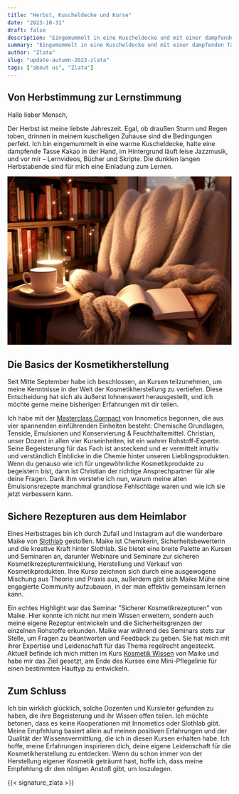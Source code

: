 ```yaml
---
title: "Herbst, Kuscheldecke und Kurse"
date: "2023-10-31"
draft: false
description: "Eingemummelt in eine Kuscheldecke und mit einer dampfenden Tasse Kakao in der Hand, erkundet Zlata leidenschaftlich die Geheimnisse der Kosmetikwissenschaft. Zwischen ihren beiden Lieben, dem Lernen und dem Herbst, teilt sie mit dir ihre Erfahrungen von den Kosmetikkursen."
summary: "Eingemummelt in eine Kuscheldecke und mit einer dampfenden Tasse Kakao in der Hand, erkundet Zlata leidenschaftlich die Geheimnisse der Kosmetikwissenschaft. Zwischen ihren beiden Lieben, dem Lernen und dem Herbst, teilt sie mit dir ihre Erfahrungen von den Kosmetikkursen."
author: "Zlata"
slug: "update-autumn-2023-zlata"
tags: ["about us", "Zlata"]
---
```


## Von Herbstimmung zur Lernstimmung

Hallo lieber Mensch,

Der Herbst ist meine liebste Jahreszeit. Egal, ob draußen Sturm und Regen toben, drinnen in meinem kuscheligen Zuhause sind die Bedingungen perfekt. Ich bin eingemummelt in eine warme Kuscheldecke, halte eine dampfende Tasse Kakao in der Hand, im Hintergrund läuft leise Jazzmusik, und vor mir – Lernvideos, Bücher und Skripte. Die dunklen langen Herbstabende sind für mich eine Einladung zum Lernen.

<div class="image-container">

![comfy-study-chair](a_comfy_study_chair-cropped.png)

</div>

## Die Basics der Kosmetikherstellung

Seit Mitte September habe ich beschlossen, an Kursen teilzunehmen, um meine Kenntnisse in der Welt der Kosmetikherstellung zu vertiefen. Diese Entscheidung hat sich als äußerst lohnenswert herausgestellt, und ich möchte gerne meine bisherigen Erfahrungen mit dir teilen.

Ich habe mit der [Masterclass Compact](https://innometics.at/collections/online-kurse-master-class/products/online-kurs-master-class-compact) von Innometics begonnen, die aus vier spannenden einführenden Einheiten besteht: Chemische Grundlagen, Tenside, Emulsionen und Konservierung & Feuchthaltemittel. Christian, unser Dozent in allen vier Kurseinheiten, ist ein wahrer Rohstoff-Experte. Seine Begeisterung für das Fach ist ansteckend und er vermittelt intuitiv und verständlich Einblicke in die Chemie hinter unseren Lieblingsprodukten. Wenn du genauso wie ich für ungewöhnliche Kosmetikprodukte zu begeistern bist, dann ist Christian der richtige Ansprechpartner für alle deine Fragen. Dank ihm verstehe ich nun, warum meine alten Emulsionsrezepte manchmal grandiose Fehlschläge waren und wie ich sie jetzt verbessern kann.

## Sichere Rezepturen aus dem Heimlabor

Eines Herbsttages bin ich durch Zufall und Instagram auf die wunderbare Maike von [Slothlab](https://www.slothlab.de) gestoßen. Maike ist Chemikerin, Sicherheitsbewerterin und die kreative Kraft hinter Slothlab. Sie bietet eine breite Palette an Kursen und Seminaren an, darunter Webinare und Seminare zur sicheren Kosmetikrezepturentwicklung, Herstellung und Verkauf von Kosmetikprodukten. Ihre Kurse zeichnen sich durch eine ausgewogene Mischung aus Theorie und Praxis aus, außerdem gibt sich Maike Mühe eine engagierte Community aufzubauen, in der man effektiv gemeinsam lernen kann.

Ein echtes Highlight war das Seminar "Sicherer Kosmetikrezepturen" von Maike. Hier konnte ich nicht nur mein Wissen erweitern, sondern auch meine eigene Rezeptur entwickeln und die Sicherheitsgrenzen der einzelnen Rohstoffe erkunden. Maike war während des Seminars stets zur Stelle, um Fragen zu beantworten und Feedback zu geben. Sie hat mich mit ihrer Expertise und Leidenschaft für das Thema regelrecht angesteckt. Aktuell befinde ich mich mitten im Kurs [Kosmetik Wissen](https://www.slothlab.de/kosmetik-wissen) von Maike und habe mir das Ziel gesetzt, am Ende des Kurses eine Mini-Pflegelinie für einen bestimmten Hauttyp zu entwickeln.

## Zum Schluss

Ich bin wirklich glücklich, solche Dozenten und Kursleiter gefunden zu haben, die ihre Begeisterung und ihr Wissen offen teilen. Ich möchte betonen, dass es keine Kooperationen mit Innometics oder Slothlab gibt. Meine Empfehlung basiert allein auf meinen positiven Erfahrungen und der Qualität der Wissensvermittlung, die ich in diesen Kursen erhalten habe. Ich hoffe, meine Erfahrungen inspirieren dich, deine eigene Leidenschaft für die Kosmetikherstellung zu entdecken. Wenn du schon immer von der Herstellung eigener Kosmetik geträumt hast, hoffe ich, dass meine Empfehlung dir den nötigen Anstoß gibt, um loszulegen.

{{< signature_zlata >}}
